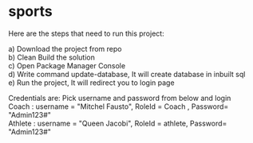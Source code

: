 # sports
Here are the steps that need to run this project:

a) Download the project from repo  
b) Clean Build the solution  
c) Open Package Manager Console  
d) Write command update-database, It will create database in inbuilt sql  
e) Run the project, It will redirect you to login page  

Credentials are: Pick username and password from below and login  
  Coach :   username = "Mitchel Fausto", RoleId = Coach , Password= "Admin123#"  
  Athlete : username = "Queen Jacobi", RoleId = athlete, Password= "Admin123#"  

